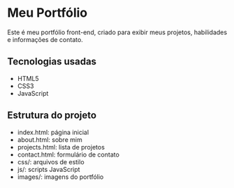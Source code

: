 # Meu Portfólio

Este é meu portfólio front-end, criado para exibir meus projetos, habilidades e informações de contato.

## Tecnologias usadas
- HTML5
- CSS3
- JavaScript

## Estrutura do projeto
- index.html: página inicial
- about.html: sobre mim
- projects.html: lista de projetos
- contact.html: formulário de contato
- css/: arquivos de estilo
- js/: scripts JavaScript
- images/: imagens do portfólio

